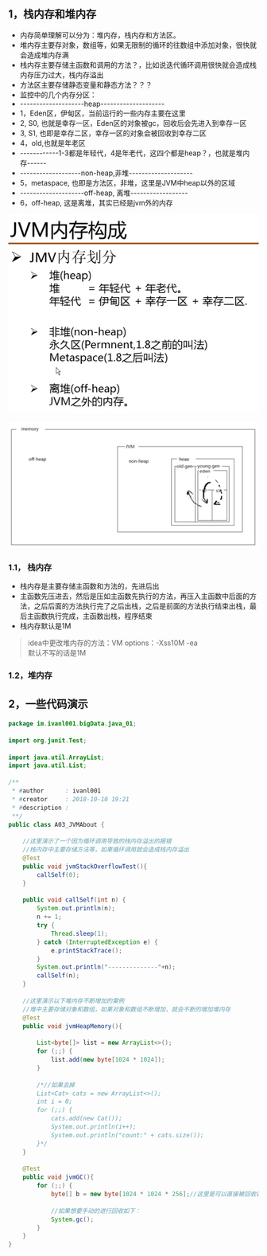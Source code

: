 ## 1，栈内存和堆内存

* 内存简单理解可以分为：堆内存，栈内存和方法区。
* 堆内存主要存对象，数组等，如果无限制的循环的往数组中添加对象，很快就会造成堆内存满
* 栈内存主要存储主函数和调用的方法？，比如说迭代循环调用很快就会造成栈内存压力过大，栈内存溢出
* 方法区主要存储静态变量和静态方法？？？
* 监控中的几个内存分区：
* --------------------heap--------------------
* 1，Eden区，伊甸区，当前运行的一些内存主要在这里
* 2, S0, 也就是幸存一区，Eden区的对象被gc，回收后会先进入到幸存一区
* 3, S1, 也即是幸存二区，幸存一区的对象会被回收到幸存二区
* 4，old,也就是年老区
* ------------1-3都是年轻代，4是年老代，这四个都是heap？，也就是堆内存------
* -------------------non-heap,非堆--------------------
* 5，metaspace, 也即是方法区，非堆，这里是JVM中heap以外的区域
* --------------------off-heap, 离堆------------------
* 6，off-heap, 这是离堆，其实已经是jvm外的内存

![image-20190810100723270](assets/image-20190810100723270.png)

![image-20190810102032412](assets/image-20190810102032412.png)



### 1.1， 栈内存
* 栈内存是主要存储主函数和方法的，先进后出
* 主函数先压进去，然后是压如主函数先执行的方法，再压入主函数中后面的方法，之后后面的方法执行完了之后出栈，之后是前面的方法执行结束出栈，最后主函数执行完成，主函数出栈，程序结束
* 栈内存默认是1M
> idea中更改堆内存的方法：VM options：-Xss10M -ea  
> 默认不写的话是1M

### 1.2，堆内存

## 2，一些代码演示

```java
package im.ivanl001.bigData.java_01;

import org.junit.Test;

import java.util.ArrayList;
import java.util.List;

/**
 * #author      : ivanl001
 * #creator     : 2018-10-10 19:21
 * #description :
 **/
public class A03_JVMAbout {

    //这里演示了一个因为循环调用导致的栈内存溢出的报错
    //栈内存中主要存储方法等，如果循环调用就会造成栈内存溢出
    @Test
    public void jvmStackOverflowTest(){
        callSelf(0);
    }

    public void callSelf(int n) {
        System.out.println(n);
        n += 1;
        try {
            Thread.sleep(1);
        } catch (InterruptedException e) {
            e.printStackTrace();
        }
        System.out.println("--------------"+n);
        callSelf(n);
    }

    //这里演示以下堆内存不断增加的案例
    //堆中主要存储对象和数组，如果对象和数组不断增加，就会不断的增加堆内存
    @Test
    public void jvmHeapMemory(){

        List<byte[]> list = new ArrayList<>();
        for (;;) {
            list.add(new byte[1024 * 1024]);
        }

        /*//如果去掉
        List<Cat> cats = new ArrayList<>();
        int i = 0;
        for (;;) {
            cats.add(new Cat());
            System.out.println(i++);
            System.out.println("count:" + cats.size());
        }*/
    }

    @Test
    public void jvmGC(){
        for (;;) {
            byte[] b = new byte[1024 * 1024 * 256];//这里是可以直接被回收调的,回收机制：内存快满的时候进行回收

            //如果想要手动的进行回收如下：
            System.gc();
        }
    }
}

```